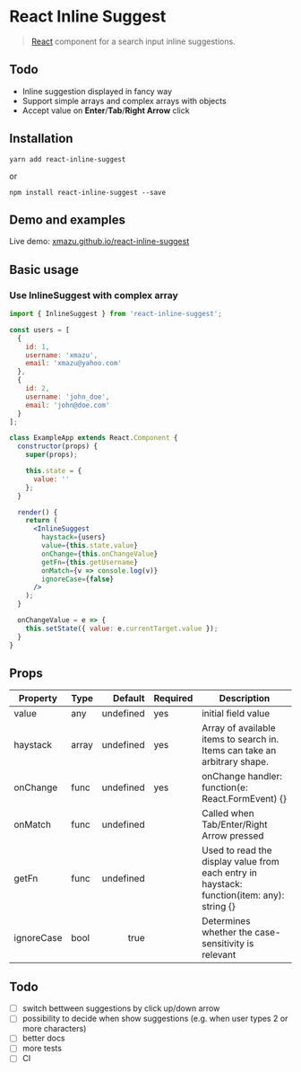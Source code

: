 # React Inline Suggest

> [React](http://facebook.github.io/react/index.html) component for a search input inline suggestions.

## Todo

- Inline suggestion displayed in fancy way
- Support simple arrays and complex arrays with objects
- Accept value on **Enter**/**Tab**/**Right Arrow** click

## Installation

```shell
yarn add react-inline-suggest
```

or

```shell
npm install react-inline-suggest --save
```

## Demo and examples
Live demo: [xmazu.github.io/react-inline-suggest](https://xmazu.github.io/react-inline-suggest/)

## Basic usage

### Use InlineSuggest with complex array
```jsx
import { InlineSuggest } from 'react-inline-suggest';

const users = [
  {
    id: 1,
    username: 'xmazu',
    email: 'xmazu@yahoo.com'
  },
  {
    id: 2,
    username: 'john_doe',
    email: 'john@doe.com'
  }
];

class ExampleApp extends React.Component {
  constructor(props) {
    super(props);

    this.state = {
      value: ''
    };
  }

  render() {
    return (
      <InlineSuggest 
        haystack={users}
        value={this.state.value}
        onChange={this.onChangeValue}
        getFn={this.getUsername}
        onMatch={v => console.log(v)}
        ignoreCase={false}
      />        
    );
  }

  onChangeValue = e => {
    this.setState({ value: e.currentTarget.value });
  }
}

```

## Props

| Property   | Type  |   Default | Required | Description                                                                                |
|------------|-------|----------:|----------|--------------------------------------------------------------------------------------------|
| value      | any   | undefined | yes      | initial field value                                                                        |
| haystack   | array | undefined | yes      | Array of available items to search in. Items can take an arbitrary shape.                  |
| onChange   | func  | undefined | yes      | onChange handler: function(e: React.FormEvent) {}                                          |
| onMatch    | func  | undefined |          | Called when Tab/Enter/Right Arrow pressed                                                  |
| getFn      | func  | undefined |          | Used to read the display value from each entry in haystack: function(item: any): string {} |
| ignoreCase | bool  | true      |          | Determines whether the case-sensitivity is relevant                                        |


## Todo

- [ ] switch bettween suggestions by click up/down arrow
- [ ] possibility to decide when show suggestions (e.g. when user types 2 or more characters)
- [ ] better docs
- [ ] more tests
- [ ] CI